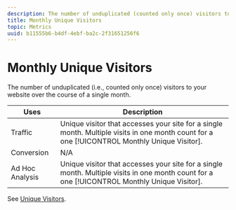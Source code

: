 ```yaml
---
description: The number of unduplicated (counted only once) visitors to your website over the course of a single month.
title: Monthly Unique Visitors
topic: Metrics
uuid: b11555b6-b4df-4ebf-ba2c-2f31651256f6
---
```


# Monthly Unique Visitors

The number of unduplicated (i.e., counted only once) visitors to your website over the course of a single month.

|  Uses  | Description  |
|---|---|
|  Traffic  |Unique visitor that accesses your site for a single month. Multiple visits in one month count for a one [!UICONTROL Monthly Unique Visitor].  |
|  Conversion  | N/A  |
|  Ad Hoc Analysis  |Unique visitor that accesses your site for a single month. Multiple visits in one month count for a one [!UICONTROL Monthly Unique Visitor].  |

See [Unique Visitors](/help/components/c-variables/c-metrics/metrics-unique-visitors.md).

